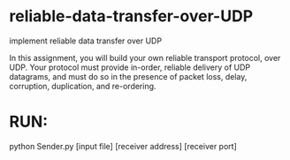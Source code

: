 # reliable-data-transfer-over-UDP
implement reliable data transfer over UDP

In this assignment, you will build your own reliable transport protocol, over UDP. 
Your protocol must provide in-order, reliable delivery of UDP datagrams, 
and must do so in the presence of packet loss, delay, corruption, duplication, and re-ordering.



# RUN: 
python Sender.py [input file] [receiver address] [receiver port]
